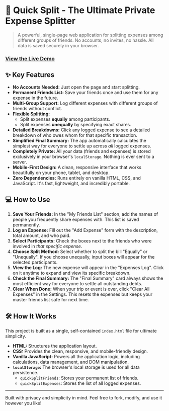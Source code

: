 # 🚀 Quick Split - The Ultimate Private Expense Splitter

> A powerful, single-page web application for splitting expenses among different groups of friends. No accounts, no invites, no hassle. All data is saved securely in your browser.

### [View the Live Demo](https://adit1414.github.io/QuickSplit)

## ✨ Key Features

* **No Accounts Needed:** Just open the page and start splitting.
* **Permanent Friends List:** Save your friends once and use them for any expense in the future.
* **Multi-Group Support:** Log different expenses with different groups of friends without conflict.
* **Flexible Splitting:**
    * Split expenses **equally** among participants.
    * Split expenses **unequally** by specifying exact shares.
* **Detailed Breakdowns:** Click any logged expense to see a detailed breakdown of who owes whom for that specific transaction.
* **Simplified Final Summary:** The app automatically calculates the simplest way for everyone to settle up across *all* logged expenses.
* **Completely Private:** All your data (friends and expenses) is stored exclusively in your browser's `localStorage`. Nothing is ever sent to a server.
* **Mobile-First Design:** A clean, responsive interface that works beautifully on your phone, tablet, and desktop.
* **Zero Dependencies:** Runs entirely on vanilla HTML, CSS, and JavaScript. It's fast, lightweight, and incredibly portable.

## 💻 How to Use

1.  **Save Your Friends:** In the "My Friends List" section, add the names of people you frequently share expenses with. This list is saved permanently.
2.  **Log an Expense:** Fill out the "Add Expense" form with the description, total amount, and who paid.
3.  **Select Participants:** Check the boxes next to the friends who were involved in *that specific expense*.
4.  **Choose Split Method:** Select whether to split the bill "Equally" or "Unequally". If you choose unequally, input boxes will appear for the selected participants.
5.  **View the Log:** The new expense will appear in the "Expenses Log". Click on it anytime to expand and view its specific breakdown.
6.  **Check the Final Summary:** The "Final Summary" card always shows the most efficient way for everyone to settle all outstanding debts.
7.  **Clear When Done:** When your trip or event is over, click "Clear All Expenses" in the Settings. This resets the expenses but keeps your master friends list safe for next time.

## 🛠️ How It Works

This project is built as a single, self-contained `index.html` file for ultimate simplicity.

* **HTML:** Structures the application layout.
* **CSS:** Provides the clean, responsive, and mobile-friendly design.
* **Vanilla JavaScript:** Powers all the application logic, including calculations, data management, and DOM manipulation.
* **`localStorage`:** The browser's local storage is used for all data persistence.
    * `quickSplitFriends`: Stores your permanent list of friends.
    * `quickSplitExpenses`: Stores the list of all logged expenses.

---

Built with privacy and simplicity in mind. Feel free to fork, modify, and use it however you like!